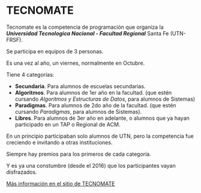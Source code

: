 # TECNOMATE

Tecnomate es la competencia de programación que organiza la ***Universidad Tecnologica Nacional - Facultad Regional*** Santa Fe (UTN-FRSF).

Se participa en equipos de 3 personas.

Es una vez al año, un viernes, normalmente en Octubre.

Tiene 4 categorías:
* **Secundaria**. Para alumnos de escuelas secundarias.
* **Algoritmos**. Para alumnos de 1er año en la facultad. (que estén cursando *Algoritmos y Estructuras de Datos*, para alumnos de Sistemas)
* **Paradigmas**. Para alumnos de 2do año de la facultad. (que estén cursando *Paradigmas*, para alumnos de Sistemas).
* **Libres**. Para alumnos de 3er año en adelante, o alumnos que ya hayan participado en un TAP o Regional de ACM.

En un principio participaban solo alumnos de UTN, pero la competencia fue creciendo e invitando a otras instituciones.

Siempre hay premios para los primeros de cada categoría.

Y es ya una constumbre (desde el 2016) que los participantes vayan disfrazados.

[Más información en el sitio de TECNOMATE](http://tecnomate.xyz/)
